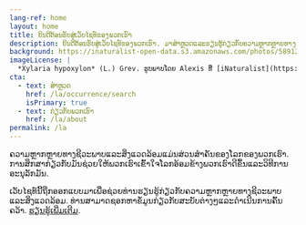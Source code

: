 ```yaml
---
lang-ref: home
layout: home
title: ຍິນດີຕ້ອນຮັບສູ່ເວັບໄຊທ໌ຂອງພວກເຮົາ
description: ຍິນດີຕ້ອນຮັບສູ່ເວັບໄຊທ໌ຂອງພວກເຮົາ. ມາສຳຫຼວດແລະຮຽນຮູ້ກ່ຽວກັບຄວາມຫຼາກຫຼາຍທາງຊີວະພາບຂອງພວກເຮົາ.
background: https://inaturalist-open-data.s3.amazonaws.com/photos/58912610/original.jpeg
imageLicense: |
  *Xylaria hypoxylon* (L.) Grev. ຮູບພາບໂດຍ Alexis ທີ່ [iNaturalist](https://www.gbif.org/occurrence/2542961803)
cta:
  - text: ສຳຫຼວດ
    href: /la/occurrence/search
    isPrimary: true
  - text: ກ່ຽວກັບພວກເຮົາ
    href: /la/about
permalink: /la
---
```


ຄວາມຫຼາກຫຼາຍທາງຊີວະພາບແລະສິ່ງແວດລ້ອມແມ່ນສ່ວນສຳຄັນຂອງໂລກຂອງພວກເຮົາ. ການສຶກສາກ່ຽວກັບມັນຊ່ວຍໃຫ້ພວກເຮົາເຂົ້າໃຈໂລກອ້ອມຂ້າງພວກເຮົາດີຂຶ້ນແລະວິທີການອະນຸລັກມັນ.

ເວັບໄຊທ໌ນີ້ຖືກອອກແບບມາເພື່ອຊ່ວຍທ່ານຮຽນຮູ້ກ່ຽວກັບຄວາມຫຼາກຫຼາຍທາງຊີວະພາບແລະສິ່ງແວດລ້ອມ. ທ່ານສາມາດຊອກຫາຂໍ້ມູນກ່ຽວກັບສະບັບຕ່າງໆແລະດຳເນີນການຄົ້ນຄວ້າ. [ຮຽນຮູ້ເພີ່ມເຕີມ](http://virgineusque.net/est.html). 